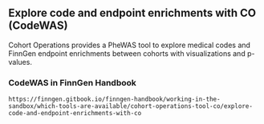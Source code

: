 ## Explore code and endpoint enrichments with CO (CodeWAS)

Cohort Operations provides a PheWAS tool to explore medical codes and FinnGen endpoint enrichments between cohorts with visualizations and p-values. 

### CodeWAS in FinnGen Handbook

`https://finngen.gitbook.io/finngen-handbook/working-in-the-sandbox/which-tools-are-available/cohort-operations-tool-co/explore-code-and-endpoint-enrichments-with-co`
